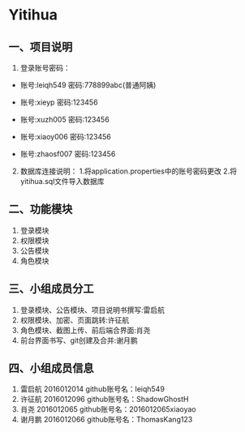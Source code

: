 ﻿# Yitihua

## 一、项目说明

1. 登录账号密码：
  - 账号:leiqh549 密码:778899abc(普通阿姨)

  - 账号:xieyp 密码:123456

  - 账号:xuzh005 密码:123456

  - 账号:xiaoy006 密码:123456

  - 账号:zhaosf007 密码:123456
2. 数据库连接说明：
  1.将application.properties中的账号密码更改
  2.将yitihua.sql文件导入数据库
## 二、功能模块
1. 登录模块
2. 权限模块
3. 公告模块
4. 角色模块

## 三、小组成员分工

1. 登录模块、公告模块、项目说明书撰写:雷启航
2. 权限模块、加密、页面跳转:许征航
3. 角色模块、截图上传、前后端合界面:肖尧
4. 前台界面书写、git创建及合并:谢月鹏

## 四、小组成员信息

1. 雷启航 2016012014    github账号名：leiqh549
2. 许征航 2016012096    github账号名：ShadowGhostH
3. 肖尧  2016012065      github账号名：2016012065xiaoyao
4. 谢月鹏 2016012066    github账号名：ThomasKang123
